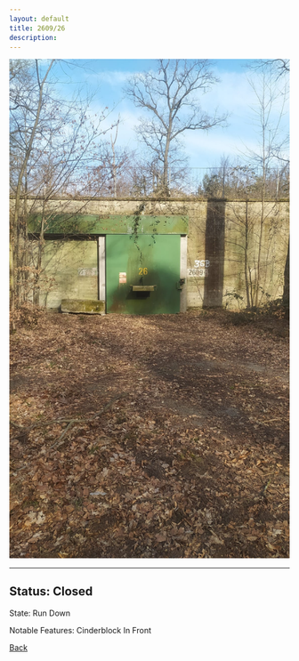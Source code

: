 ```yaml
---
layout: default
title: 2609/26
description: 
---
```

![image](https://raw.githubusercontent.com/Feuerstern3001/feuerstern3001.github.io/main/forest/bunker/2609-26.jpeg)

* * *

## Status: Closed

State: Run Down

Notable Features: Cinderblock In Front

[Back](/./forest/bunker.html)
